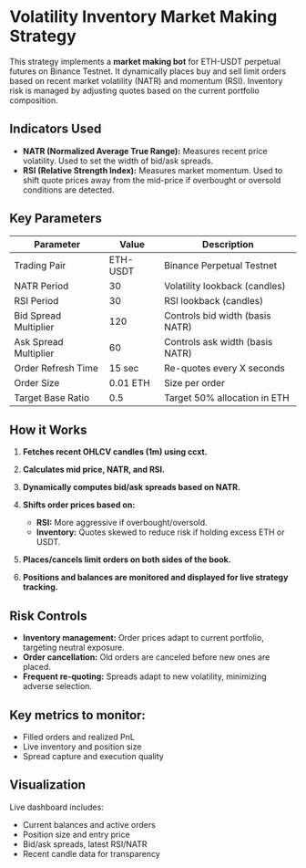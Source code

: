 # Volatility Inventory Market Making Strategy

This strategy implements a **market making bot** for ETH-USDT perpetual futures on Binance Testnet. It dynamically places buy and sell limit orders based on recent market volatility (NATR) and momentum (RSI). Inventory risk is managed by adjusting quotes based on the current portfolio composition.

## **Indicators Used**

* **NATR (Normalized Average True Range):**
  Measures recent price volatility. Used to set the width of bid/ask spreads.
* **RSI (Relative Strength Index):**
  Measures market momentum. Used to shift quote prices away from the mid-price if overbought or oversold conditions are detected.

## **Key Parameters**

| Parameter             | Value    | Description                     |
| --------------------- | -------- | ------------------------------- |
| Trading Pair          | ETH-USDT | Binance Perpetual Testnet       |
| NATR Period           | 30       | Volatility lookback (candles)   |
| RSI Period            | 30       | RSI lookback (candles)          |
| Bid Spread Multiplier | 120      | Controls bid width (basis NATR) |
| Ask Spread Multiplier | 60       | Controls ask width (basis NATR) |
| Order Refresh Time    | 15 sec   | Re-quotes every X seconds       |
| Order Size            | 0.01 ETH | Size per order                  |
| Target Base Ratio     | 0.5      | Target 50% allocation in ETH    |

## **How it Works**

1. **Fetches recent OHLCV candles (1m) using ccxt.**
2. **Calculates mid price, NATR, and RSI.**
3. **Dynamically computes bid/ask spreads based on NATR.**
4. **Shifts order prices based on:**

   * **RSI:** More aggressive if overbought/oversold.
   * **Inventory:** Quotes skewed to reduce risk if holding excess ETH or USDT.
5. **Places/cancels limit orders on both sides of the book.**
6. **Positions and balances are monitored and displayed for live strategy tracking.**

## **Risk Controls**

* **Inventory management:** Order prices adapt to current portfolio, targeting neutral exposure.
* **Order cancellation:** Old orders are canceled before new ones are placed.
* **Frequent re-quoting:** Spreads adapt to new volatility, minimizing adverse selection.

## **Key metrics to monitor:**

  * Filled orders and realized PnL
  * Live inventory and position size
  * Spread capture and execution quality

## **Visualization**

Live dashboard includes:

* Current balances and active orders
* Position size and entry price
* Bid/ask spreads, latest RSI/NATR
* Recent candle data for transparency
